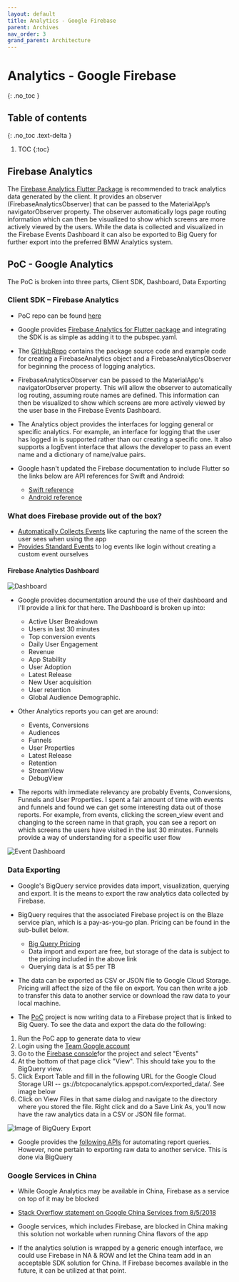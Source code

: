 ```yaml
---
layout: default
title: Analytics - Google Firebase
parent: Archives
nav_order: 3
grand_parent: Architecture
---
```


# Analytics - Google Firebase

{: .no_toc }

## Table of contents

{: .no_toc .text-delta }

1. TOC
{:toc}

## Firebase Analytics

The [Firebase Analytics Flutter Package](https://pub.dartlang.org/packages/firebase_analytics) is recommended to track analytics data generated by the client.  It provides an observer (FirebaseAnalyticsObserver) that can be passed to the MaterialApp’s navigatorObserver property. The observer automatically logs page routing information which can then be visualized to show which screens are more actively viewed by the users. While the data is collected and visualized in the Firebase Events Dashboard it can also be exported to Big Query for further export into the preferred BMW Analytics system.

## PoC - Google Analytics

The PoC is broken into three parts, Client SDK, Dashboard, Data Exporting

### Client SDK – Firebase Analytics

* PoC repo can be found [here](https://code.connected.bmw/mobile20/mobile-POCs/tree/master/poc_analytics)

* Google provides [Firebase Analytics for Flutter package](https://pub.dartlang.org/packages/firebase_analytics) and integrating the SDK is as simple as adding it to the pubspec.yaml.

* The [GitHubRepo](https://github.com/flutter/plugins/tree/master/packages/firebase_analytics) contains the package source code and example code for creating a FirebaseAnalytics object and a FirebaseAnalyticsObserver for beginning the process of logging analytics.

* FirebaseAnalyticsObserver can be passed to the MaterialApp's navigatorObserver property.  This will allow the observer to automatically log routing, assuming route names are defined.  This information can then be visualized to show which screens are more actively viewed by the user base in the Firebase Events Dashboard.  

* The Analytics object provides the interfaces for logging general or specific analytics.  For example, an interface for logging that the user has logged in is supported rather than our creating a specific one.  It also supports a logEvent interface that allows the developer to pass an event name and a dictionary of name/value pairs.

* Google hasn't updated the Firebase documentation to include Flutter so the links below are API references for Swift and Android:
  * [Swift reference](https://firebase.google.com/docs/reference/swift/firebaseanalytics/api/reference/Classes/Analytics)
  * [Android reference](https://firebase.google.com/docs/reference/android/com/google/firebase/analytics/package-summary)

### What does Firebase provide out of the box?

* [Automatically Collects Events](https://support.google.com/analytics/answer/6317485?hl=en&ref_topic=6317484) like capturing the name of the screen the user sees when using the app
* [Provides Standard Events](https://support.google.com/analytics/answer/6317498?hl=en&ref_topic=6317484) to log events like login without creating a custom event ourselves

#### Firebase Analytics Dashboard

![Dashboard]({{site.baseurl}}/assets/images/firebase_main_dashboard.png)

* Google provides documentation around the use of their dashboard and I'll provide a link for that here.  The Dashboard is broken up into:
  * Active User Breakdown
  * Users in last 30 minutes
  * Top conversion events
  * Daily User Engagement
  * Revenue
  * App Stability
  * User Adoption
  * Latest Release
  * New User acquisition
  * User retention
  * Global Audience Demographic.

* Other Analytics reports you can get are around:
  * Events, Conversions
  * Audiences
  * Funnels
  * User Properties
  * Latest Release
  * Retention
  * StreamView
  * DebugView

* The reports with immediate relevancy are probably Events, Conversions, Funnels and User Properties.  I spent a fair amount of time with events and funnels and found we can get some interesting data out of those reports.  For example, from events, clicking the screen_view event and changing to the screen name in that graph, you can see a report on which screens the users have visited in the last 30 minutes.  Funnels provide a way of understanding for a specific user flow

![Event Dashboard]({{site.baseurl}}/assets/images/firebase_event_dashboard.png)

### Data Exporting

* Google's BigQuery service provides data import, visualization, querying and export.  It is the means to export the raw analytics data collected by Firebase.

* BigQuery requires that the associated Firebase project is on the Blaze service plan, which is a pay-as-you-go plan. Pricing can be found in the sub-bullet below.
  * [Big Query Pricing](https://cloud.google.com/bigquery/pricing)
  * Data import and export are free, but storage of the data is subject to the pricing included in the above link
  * Querying data is at $5 per TB

* The data can be exported as CSV or JSON file to Google Cloud Storage.  Pricing will affect the size of the file on export.  You can then write a job to transfer this data to another service or download the raw data to your local machine.

* The [PoC](https://code.connected.bmw/mobile20/mobile-POCs/tree/master/poc_analytics) project is now writing data to a Firebase project that is linked to Big Query.  To see the data and export the data do the following:

1. Run the PoC app to generate data to view
2. Login using the [Team Google account](http://suus0001.w10:8090/display/MS2/Credentials)
3. Go to the [Firebase console](https://console.firebase.google.com/project/btcpocanalytics/analytics/app/ios:com.bmw.poc.analytics/events~2Foverview%3Ft=1&cs=app.m.events.overview&g=1)for the project and select "Events"
4. At the bottom of that page click "View".  This should take you to the BigQuery view.
5. Click Export Table and fill in the following URL for the Google Cloud Storage URI -- gs://btcpocanalytics.appspot.com/exported_data/<filename>.  See image below
6. Click on View Files in that same dialog and navigate to the directory where you stored the file.  Right click and do a Save Link As, you'll now have the raw analytics data in a CSV or JSON file format.

![Image of BigQuery Export]({{site.baseurl}}/assets/images/big_query_screenshot.png)

* Google provides the [following APIs](https://developers.google.com/analytics/devguides/reporting/) for automating report queries.  However, none pertain to exporting raw data to another service.  This is done via BigQuery

### Google Services in China

* While Google Analytics may be available in China, Firebase as a service on top of it may be blocked

* [Stack Overflow statement on Google China Services from 8/5/2018](https://stackoverflow.com/questions/42605566/can-firebase-be-used-as-a-realtime-database-in-china-now/42620514#42620514)

* Google services, which includes Firebase, are blocked in China making this solution not workable when running China flavors of the app

* If the analytics solution is wrapped by a generic enough interface, we could use Firebase in NA & ROW and let the China team add in an acceptable SDK solution for China.  If Firebase becomes available in the future, it can be utilized at that point.
